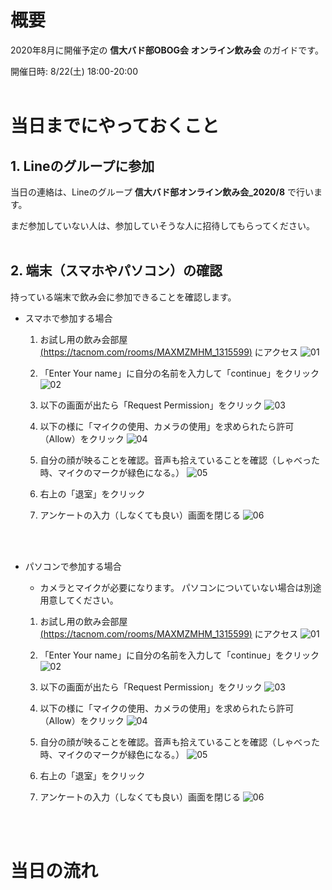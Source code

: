 # 概要
2020年8月に開催予定の **信大バド部OBOG会 オンライン飲み会** のガイドです。

開催日時: 8/22(土) 18:00-20:00
<br>
<br>

# 当日までにやっておくこと

## 1. Lineのグループに参加

当日の連絡は、Lineのグループ **信大バド部オンライン飲み会_2020/8** で行います。

まだ参加していない人は、参加していそうな人に招待してもらってください。
<br>
<br>


## 2. 端末（スマホやパソコン）の確認

持っている端末で飲み会に参加できることを確認します。

- スマホで参加する場合
  1. お試し用の飲み会部屋[(https://tacnom.com/rooms/MAXMZMHM_1315599)](https://tacnom.com/rooms/MAXMZMHM_1315599) にアクセス
![01](https://user-images.githubusercontent.com/12508784/86560906-50d18a80-bf9a-11ea-9243-e265366ee781.png)

  1. 「Enter Your name」に自分の名前を入力して「continue」をクリック
![02](https://user-images.githubusercontent.com/12508784/86561157-fbe24400-bf9a-11ea-892a-02dce3d68ca1.png)

  1. 以下の画面が出たら「Request Permission」をクリック
![03](https://user-images.githubusercontent.com/12508784/86561182-0c92ba00-bf9b-11ea-9d06-b10522291533.png)

  1. 以下の様に「マイクの使用、カメラの使用」を求められたら許可（Allow）をクリック
![04](https://user-images.githubusercontent.com/12508784/86561208-1ae0d600-bf9b-11ea-9c0f-f321a2183283.png)

  1. 自分の顔が映ることを確認。音声も拾えていることを確認（しゃべった時、マイクのマークが緑色になる。）
![05](https://user-images.githubusercontent.com/12508784/86561249-31872d00-bf9b-11ea-83f6-8ba3843b41f7.png)

  1. 右上の「退室」をクリック

  1. アンケートの入力（しなくても良い）画面を閉じる
![06](https://user-images.githubusercontent.com/12508784/86561284-42d03980-bf9b-11ea-91a4-c327efef3b28.png)

<br>
<br>


- パソコンで参加する場合
  - カメラとマイクが必要になります。
  パソコンについていない場合は別途用意してください。

  1. お試し用の飲み会部屋[(https://tacnom.com/rooms/MAXMZMHM_1315599)](https://tacnom.com/rooms/MAXMZMHM_1315599) にアクセス
![01](https://user-images.githubusercontent.com/12508784/86560906-50d18a80-bf9a-11ea-9243-e265366ee781.png)

  1. 「Enter Your name」に自分の名前を入力して「continue」をクリック
![02](https://user-images.githubusercontent.com/12508784/86561157-fbe24400-bf9a-11ea-892a-02dce3d68ca1.png)

  1. 以下の画面が出たら「Request Permission」をクリック
![03](https://user-images.githubusercontent.com/12508784/86561182-0c92ba00-bf9b-11ea-9d06-b10522291533.png)

  1. 以下の様に「マイクの使用、カメラの使用」を求められたら許可（Allow）をクリック
![04](https://user-images.githubusercontent.com/12508784/86561208-1ae0d600-bf9b-11ea-9c0f-f321a2183283.png)

  1. 自分の顔が映ることを確認。音声も拾えていることを確認（しゃべった時、マイクのマークが緑色になる。）
![05](https://user-images.githubusercontent.com/12508784/86561249-31872d00-bf9b-11ea-83f6-8ba3843b41f7.png)

  1. 右上の「退室」をクリック

  1. アンケートの入力（しなくても良い）画面を閉じる
![06](https://user-images.githubusercontent.com/12508784/86561284-42d03980-bf9b-11ea-91a4-c327efef3b28.png)


<br>
<br>


# 当日の流れ


